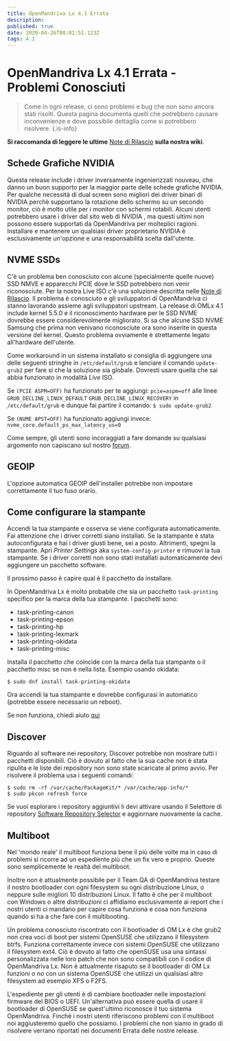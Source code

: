 ```yaml
---
title: OpenMandriva Lx 4.1 Errata
description: 
published: true
date: 2020-04-26T08:01:51.123Z
tags: 4.1
---
```


# OpenMandriva Lx 4.1 Errata -  Problemi Conosciuti

> Come in ogni release, ci sono problemi e bug che non sono ancora stati risolti. Questa pagina documenta quelli che potrebbero causare inconvenienze e dove possibile dettaglia come si potrebbero risolvere.
{.is-info}


**Si raccomanda di leggere le ultime** [Note di Rilascio](/releases/omlx41/notes) **sulla nostra wiki**.

## Schede Grafiche NVIDIA
Questa release include i driver inversamente ingenierizzati nouveau, che danno un buon supporto per la maggior parte delle schede grafiche NVIDIA. Per qualche necessità di dual screen sono migliori dei driver binari di NVIDIA perchè supportano la rotazione dello schermo su un secondo monitor, ciò è molto utile per i monitor con schermi rotabili.
Alcuni utenti potrebbero usare i driver dal sito web di NVIDIA , ma questi ultimi non possono essere supportati da OpenMandriva per molteplici ragioni.
Installare e mantenere un qualsiasi driver proprietario NVIDIA è esclusivamente un'opzione e una responsabilità scelta dall'utente.

## NVME SSDs
C'è un problema ben conosciuto con alcune (specialmente quelle nuove) SSD NMVE e apparecchi PCIE dove le SSD potrebbero non venir riconosciute. Per la nostra Live ISO c'è una soluzione descritta nelle [Note di Rilascio](/releases/omlx41/notes).
Il problema è conosciuto e gli sviluppatori di OpenMandriva ci stanno lavorando assieme agli sviluppatori upstream.
La release di OMLx 4.1 include kernel 5.5.0 e il riconoscimento hardware per le SSD NVME dovrebbe essere considerevolmente migliorato.
Si sa che alcune SSD NVME Samsung che prima non venivano riconosciute ora sono inserite in questa versione del kernel. Questo problema ovviamente è strettamente legato all'hardware dell'utente.

Come workaround in un sistema installato si consiglia di aggiungere una delle seguenti stringhe in `/etc/default/grub` e lanciare il comando `update-grub2` per fare si che la soluzione sia globale.
Dovresti usare quella che sai abbia funzionato in modalità *Live* ISO.

Se `(PCIE ASPM=OFF)` ha funzionato per te aggiungi:
`pcie=aspm=off`
alle linee
`GRUB_DECLINE_LINUX_DEFAULT`
`GRUB_DECLINE_LINUX_RECOVERY`
in 
`/etc/default/grub` 
e dunque fai partire il comando:
`$ sudo update-grub2`

Se `(NVME APST=OFF)` ha funzionato aggiungi invece:
`nvme_core.default_ps_max_latency_us=0`

Come sempre, gli utenti sono incoraggiati a fare domande su qualsiasi argomento non capiscano sul nostro [forum](https://forum.openmandriva.org/).

## GEOIP
L'opzione automatica GEOIP dell'installer potrebbe non impostare correttamente il tuo fuso orario.

## Come configurare la stampante
Accendi la tua stampante e osserva se viene configurata automaticamente. Fai attenzione che i driver corretti siano installati. Se la stampante è stata autoconfigurata e hai i driver giusti bene, sei a posto.
Altrimenti, spegni la stampante. Apri *Printer Settings* aka `system-config-printer` e rimuovi la tua stampante.
Se i driver corretti non sono stati installati automaticamente devi aggiungere un pacchetto software.

Il prossimo passo è capire qual è il pacchetto da installare.

In OpenMandriva Lx è molto probabile che sia un pacchetto `task-printing` specifico per la marca della tua stampante. I pacchetti sono:
- task-printing-canon
- task-printing-epson
- task-printing-hp
- task-printing-lexmark
- task-printing-okidata
- task-printing-misc

Installa il pacchetto che coincide con la marca della tua stampante o il pacchetto misc se non è nella lista. Esempio usando okidata:
```
$ sudo dnf install task-printing-okidata
```
Ora accendi la tua stampante e dovrebbe configurasi in automatico (potrebbe essere necessario un reboot).

Se non funziona, chiedi aiuto [qui](https://forum.openmandriva.org/c/en/support)

## Discover
Riguardo al software nei repository, Discover potrebbe non mostrare tutti i pacchetti disponibili.
Ciò è dovuto al fatto che la sua cache non è stata ripulita e le liste dei repository non sono state scaricate al primo avvio.
Per risolvere il problema usa i seguenti comandi:
```
$ sudo rm -rf /var/cache/PackageKit/* /var/cache/app-info/*
$ sudo pkcon refresh force
```
Se vuoi esplorare i repository aggiuntivi li devi attivare usando il Selettore di repository [Software Repository Selector](/en/doc/repositories-tldr) e aggiornare nuovamente la cache.

## Multiboot
Nel 'mondo reale' il multiboot funziona bene il più delle volte ma in caso di problemi si ricorre ad un espediente più che un fix vero e proprio.
Queste sono semplicemente le realtà del multiboot.

Inoltre non è attualmente possibile per il Team QA di OpenMandriva testare il nostro bootloader con ogni filesystem su ogni distribuzione Linux, o neppure sulle migliori 10 distribuzioni Linux. Il fatto è che per il multiboot con Windows o altre distribuzioni ci affidiamo esclusivamente ai report che i nostri utenti ci mandano per capire cosa funziona e cosa non funziona quando si ha a che fare con il multibooting.

Un problema conosciuto riscontrato con il bootloader di OM Lx è che grub2 non crea voci di boot per sistemi OpenSUSE che utilizzano il filesystem btrfs. Funziona correttamente invece con sistemi OpenSUSE che utilizzano il filesystem ext4.
Ciò è dovuto al fatto che openSUSE usa una sintassi personalizzata nelle loro patch che non sono compatibili con il codice di OpenMandriva Lx. Non è attualmente risaputo se il bootloader di OM Lx funzioni o no con un sistema OpenSUSE che utilizzi un qualsiasi altro filesystem ad esempio XFS o F2FS.

L'espediente per gli utenti è di cambiare bootloader nelle impostazioni firmware del BIOS o UEFI.
Un'alternativa può essere quella di usare il bootloader di OpenSUSE se quest'ultimo riconosce il tuo sistema OpenMandriva.
Finchè i nostri utenti riferiscono problemi con il multiboot noi aggiusteremo quello che possiamo. I problemi che non siamo in grado di risolvere verrano riportati nei documenti Errata delle nostre release.







